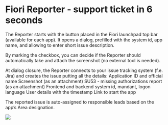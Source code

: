 # Fiori Reporter - support ticket in 6 seconds

The Reporter starts with the button placed in the Fiori launchpad top bar (available for each app). It opens a dialog, prefilled with the system id, app name, and allowing to enter short issue description. 

By marking the checkbox, you can decide if the Reporter should automatically take and attach the screenshot (no external tool is needed). 

At dialog closure, the Reporter connects to your issue tracking system (f.e. Jira) and creates the issue putting all the details:
Application ID and official name
Screenshot (as an attachment)
SU53 - missing authorizations report (as an attachment)
Frontend and backend system id, mandant, logon language
User details with the timestamp
Link to start the app

The reported issue is auto-assigned to responsible leads based on the app’s Area designation.

![](/res/fiori-reporter.gif)



